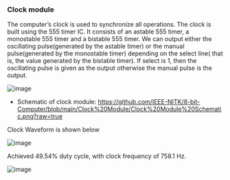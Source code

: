 ### Clock module
The computer’s clock is used to synchronize all operations. The clock is built using the 555 timer IC.
It consists of an astable 555 timer, a monostable 555 timer and a bistable 555 timer.
We can output either the oscillating pulse(generated by the astable timer) or the manual pulse(generated by the monostable timer) depending on the select line( that is, the value generated by the bistable timer). If select is 1, then the oscillating pulse is given as the output otherwise the manual pulse is the output.

![image](https://user-images.githubusercontent.com/97294953/218687888-60b36f90-da73-4243-92f8-5d38deee4fa3.png)

* Schematic of clock module:
https://github.com/IEEE-NITK/8-bit-Computer/blob/main/Clock%20Module/Clock%20Module%20Schematic.png?raw=true

Clock Waveform is shown below

![image](https://user-images.githubusercontent.com/97294953/218688589-48cceb00-c790-428b-a740-efd69decac17.png)

Achieved 49.54% duty cycle, with clock frequency of 758.1 Hz.

![image](https://user-images.githubusercontent.com/97294953/218689329-30e37bef-98a6-40a9-8dff-c51696b8aea4.png)

